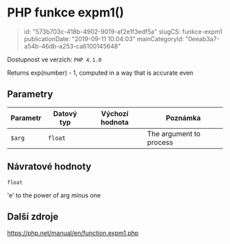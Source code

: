 PHP funkce expm1()
==================

> id: "573b703c-418b-4902-9019-af2e1f3edf5a"
> slugCS: funkce-expm1
> publicationDate: "2019-09-11 10:04:03"
> mainCategoryId: "0eeab3a7-a54b-46db-a253-ca6100145648"

Dostupnost ve verzích: `PHP 4.1.0`

Returns exp(number) - 1, computed in a way that is accurate even


Parametry
--------------

| Parametr | Datový typ | Výchozí hodnota | Poznámka |
|-----|-----|-----|-----|
| `$arg` | `float` |  | The argument to process |


Návratové hodnoty
----------------

`float`

'e' to the power of arg minus one

Další zdroje
------------

https://php.net/manual/en/function.expm1.php
